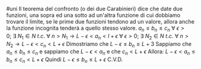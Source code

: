 #uni 
Il teorema del confronto (o dei due Carabinieri) dice che date due funzioni, una sopra ed una sotto ad un'altra funzione di cui dobbiamo trovare il limite, se le prime due funzioni tendono ad un valore, allora anche la funzione incognita tenderà a quello stesso valore.
$a_n \leq b_n \leq c_n$ 
$\forall \ \epsilon>0; \ \exists \ N_1 \in N \ t.c. \ \forall \ n> N_1 \to L-\epsilon < a_n < l+ \epsilon$ 
$\forall \ \epsilon > 0; \ \exists \ N_2 \in N \ t.c. \ \forall \ n > N_2 \to L-\epsilon < c_n < L+ \epsilon$ 
Dimostriamo che $L-\epsilon \leq b_n \leq L + 3$ 
Sappiamo che $a_n \leq b_n \leq c_n$ e sappiamo che $L - \epsilon < a_n$ e che $c_n < L + \epsilon$ 
Allora: $L-\epsilon < a_n \leq b_n \leq c_n < L+\epsilon$ Quindi $L - \epsilon \leq b_n \leq L + \epsilon$ C.V.D.